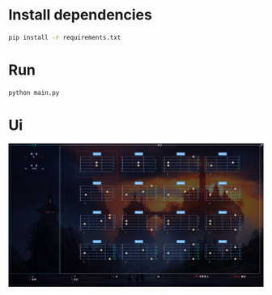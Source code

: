 # Install dependencies

```bash
pip install -r requirements.txt
```

# Run

```bash
python main.py
```

# Ui
![Ui](https://github.com/gongyibei/guitartool/blob/master/ui.jpg)
